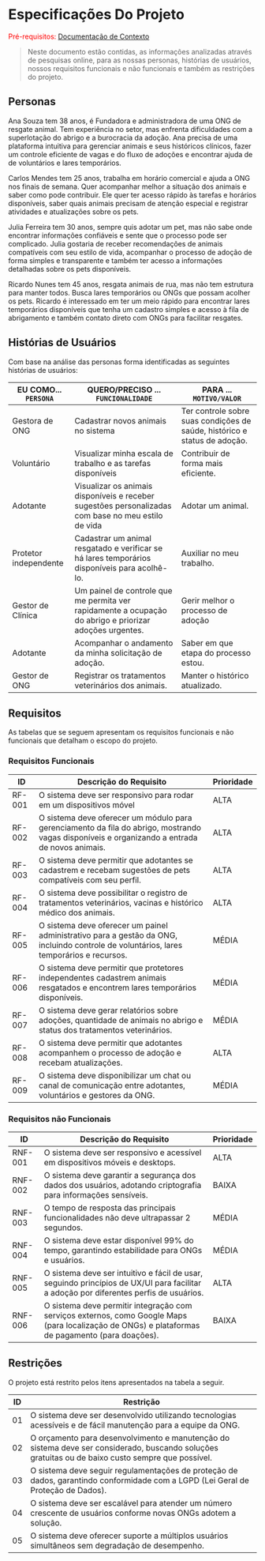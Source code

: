 # Especificações Do Projeto

<span style="color:red">Pré-requisitos: <a href="1-Contexto.md"> Documentação de Contexto</a></span>

> Neste documento estão contidas, as informações analizadas através de pesquisas online, para as nossas personas, histórias de usuários, nossos requisitos funcionais e não funcionais e também as restrições do projeto.

## Personas

Ana Souza tem 38 anos, é Fundadora e administradora de uma ONG de resgate animal. Tem experiência no setor, mas enfrenta dificuldades com a superlotação do abrigo e a burocracia da adoção. Ana precisa de uma plataforma intuitiva para gerenciar animais e seus históricos clínicos, fazer um controle eficiente de vagas e do fluxo de adoções e encontrar ajuda de de voluntários e lares temporários.

Carlos Mendes tem 25 anos, trabalha em horário comercial e ajuda a ONG nos finais de semana. Quer acompanhar melhor a situação dos animais e saber como pode contribuir. Ele quer ter acesso rápido às tarefas e horários disponíveis, saber quais animais precisam de atenção especial e registrar atividades e atualizações sobre os pets.

Julia Ferreira tem 30 anos, sempre quis adotar um pet, mas não sabe onde encontrar informações confiáveis e sente que o processo pode ser complicado. Julia gostaria de receber recomendações de animais compatíveis com seu estilo de vida, acompanhar o processo de adoção de forma simples e transparente e também ter acesso a informações detalhadas sobre os pets disponíveis.

Ricardo Nunes tem 45 anos, resgata animais de rua, mas não tem estrutura para manter todos. Busca lares temporários ou ONGs que possam acolher os pets. Ricardo é interessado em ter um meio rápido para encontrar lares temporários disponíveis que tenha um cadastro simples e acesso à fila de abrigamento e também contato direto com ONGs para facilitar resgates.


## Histórias de Usuários

Com base na análise das personas forma identificadas as seguintes histórias de usuários:

|EU COMO... `PERSONA`| QUERO/PRECISO ... `FUNCIONALIDADE` |PARA ... `MOTIVO/VALOR`                 |
|--------------------|------------------------------------|----------------------------------------|
|Gestora de ONG  | Cadastrar novos animais no sistema   | Ter controle sobre suas condições de saúde, histórico e status de adoção.  |
|Voluntário      | Visualizar minha escala de trabalho e as tarefas disponíveis  | Contribuir de forma mais eficiente. |
|Adotante       | Visualizar os animais disponíveis e receber sugestões personalizadas com base no meu estilo de vida | Adotar um animal.
|Protetor independente | Cadastrar um animal resgatado e verificar se há lares temporários disponíveis para acolhê-lo. | Auxiliar no meu trabalho.
|Gestor de Clínica   | Um painel de controle que me permita ver rapidamente a ocupação do abrigo e priorizar adoções urgentes. | Gerir melhor o processo de adoção
|Adotante   | Acompanhar o andamento da minha solicitação de adoção. | Saber em que etapa do processo estou.
|Gestor de ONG | Registrar os tratamentos veterinários dos animais.  | Manter o histórico atualizado.


## Requisitos

As tabelas que se seguem apresentam os requisitos funcionais e não funcionais que detalham o escopo do projeto.

### Requisitos Funcionais

|ID        | Descrição do Requisito  |Prioridade |
|-------|-------------------------|----|
|RF-001| O sistema deve ser responsivo para rodar em um dispositivos móvel | ALTA | 
|RF-002| O sistema deve oferecer um módulo para gerenciamento da fila do abrigo, mostrando vagas disponíveis e organizando a entrada de novos animais. |  ALTA | 
|RF-003| O sistema deve permitir que adotantes se cadastrem e recebam sugestões de pets compatíveis com seu perfil. | ALTA
|RF-004| O sistema deve possibilitar o registro de tratamentos veterinários, vacinas e histórico médico dos animais. | ALTA
|RF-005| O sistema deve oferecer um painel administrativo para a gestão da ONG, incluindo controle de voluntários, lares temporários e recursos. | MÉDIA
|RF-006| O sistema deve permitir que protetores independentes cadastrem animais resgatados e encontrem lares temporários disponíveis. | MÉDIA
|RF-007| O sistema deve gerar relatórios sobre adoções, quantidade de animais no abrigo e status dos tratamentos veterinários. | MÉDIA
|RF-008| O sistema deve permitir que adotantes acompanhem o processo de adoção e recebam atualizações. | ALTA
|RF-009| O sistema deve disponibilizar um chat ou canal de comunicação entre adotantes, voluntários e gestores da ONG. | MÉDIA


### Requisitos não Funcionais

|ID       | Descrição do Requisito  | Prioridade |
|------|-----------------------------------------|----|
|RNF-001| O sistema deve ser responsivo e acessível em dispositivos móveis e desktops. | ALTA | 
|RNF-002| O sistema deve garantir a segurança dos dados dos usuários, adotando criptografia para informações sensíveis. | BAIXA
|RNF-003| O tempo de resposta das principais funcionalidades não deve ultrapassar 2 segundos. | MÉDIA
|RNF-004| O sistema deve estar disponível 99% do tempo, garantindo estabilidade para ONGs e usuários. | MÉDIA
|RNF-005| O sistema deve ser intuitivo e fácil de usar, seguindo princípios de UX/UI para facilitar a adoção por diferentes perfis de usuários. | ALTA
|RNF-006| O sistema deve permitir integração com serviços externos, como Google Maps (para localização de ONGs) e plataformas de pagamento (para doações). | BAIXA


## Restrições

O projeto está restrito pelos itens apresentados na tabela a seguir.

|ID| Restrição                                             |
|--|-------------------------------------------------------|
|01| O sistema deve ser desenvolvido utilizando tecnologias acessíveis e de fácil manutenção para a equipe da ONG. |
|02| O orçamento para desenvolvimento e manutenção do sistema deve ser considerado, buscando soluções gratuitas ou de baixo custo sempre que possível.        |
|03| O sistema deve seguir regulamentações de proteção de dados, garantindo conformidade com a LGPD (Lei Geral de Proteção de Dados). |
|04| O sistema deve ser escalável para atender um número crescente de usuários conforme novas ONGs adotem a solução. |
|05| O sistema deve oferecer suporte a múltiplos usuários simultâneos sem degradação de desempenho. |


